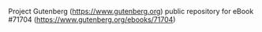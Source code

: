 Project Gutenberg (https://www.gutenberg.org) public repository
for eBook #71704 (https://www.gutenberg.org/ebooks/71704)
